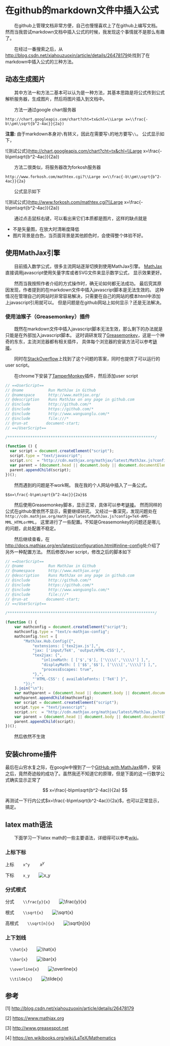 # 在github的markdown文件中插入公式

&emsp;&emsp;在github上管理文档非常方便，自己也慢慢喜欢上了在github上编写文档。
然而当我尝试markdown文档中插入公式的时候，我发现这个事情就不是那么有趣了。

&emsp;&emsp;在经过一番搜索之后，从<http://blog.csdn.net/xiahouzuoxin/article/details/26478179>处找到了在markdown中插入公式的三种方法。

## 动态生成图片
&emsp;&emsp;其中方法一和方法二基本可以认为是一种方法，其基本思路是将公式传到公式解析服务器，生成图片，然后将图片插入到文档中。

&emsp;&emsp;方法一通过google chart服务器

```
http://chart.googleapis.com/chart?cht=tx&chl=\\Large x=\\frac{-b\\pm\\sqrt{b^2-4ac}}{2a})
```
**注意:** 由于markdown本身对```\```有转义，因此在需要写```\```的地方要写```\\```。
公式显示如下，

![测试公式](http://chart.googleapis.com/chart?cht=tx&chl=\\Large x=\\frac{-b\\pm\\sqrt{b^2-4ac}}{2a})

&emsp;&emsp;方法二很类似，将服务器改为forkosh服务器

```
http://www.forkosh.com/mathtex.cgi?\\Large x=\\frac{-b\\pm\\sqrt{b^2-4ac}}{2a}
```

&emsp;&emsp;公式显示如下

![测试公式](http://www.forkosh.com/mathtex.cgi?\\Large x=\\frac{-b\\pm\\sqrt{b^2-4ac}}{2a})

&emsp;&emsp;通过点击鼠标右键，可以看出来它们本质都是图片，这样的缺点就是
* 不是矢量图，在放大时清晰度降低
* 图片背景是白色，当页面背景是其他颜色时，会使得整个体验不好。

## 使用MathJax引擎
&emsp;&emsp;目前插入数学公式，很多主流网站逐渐切换到使用MathJax引擎。
[MathJax][mathjax-website]直接调用javascript使用矢量字库或者SVG文件来显示数学公式，
显示效果更好。

&emsp;&emsp;然而当我按照作者介绍的方式操作时，确无论如何都无法成功。
最后究其原因发现，作者提到的在markdown文件中插入javascript脚本是无法生效的。
这种情况在管理自己的网站时非常容易解决，只需要在自己的网站的模本html中添加上javascript引用就可以。
但是问题是在github网站上如何显示？还是无法解决。

### 使用油猴子（Greasemonkey）插件
&emsp;&emsp;既然在markdown文件中插入javascript脚本无法生效，那么剩下的办法就是只能是在外部加入javascript脚本。
这时调研发现了[Greasemonkey][greasemonkey-website]，这是一个神奇的东东，主流浏览器都有相关插件，
具体每个浏览器的安装方法可以参考[链接](http://meta.math.stackexchange.com/questions/4208/a-prototype-for-incremental-preview-updates)。

&emsp;&emsp;同时在[StackOverflow](http://stackoverflow.com/questions/11255900/mathjax-support-in-github-using-a-chrome-browser-plugin/11284227#11284227)上找到了这个问题的答案，同时也提供了可以运行的user script。

&emsp;&emsp;在chrome下安装了[TamperMonkey][tampermonkey-website]插件，然后添加user script

```javascript
// ==UserScript==
// @name           Run MathJax in Github
// @namespace      http://www.mathjax.org/
// @description    Runs MathJax on any page in github.com
// @include        http://github.com/*
// @include        https://github.com/*
// @include        http://www.wanguanglu.com/*
// @include        file:///*
// @run-at        document-start;
// ==/UserScript==

/*****************************************************************/

(function () {
  var script = document.createElement("script");
  script.type = "text/javascript";
  script.src  = "http://cdn.mathjax.org/mathjax/latest/MathJax.js?config=TeX-AMS-MML_HTMLorMML";
  var parent = (document.head || document.body || document.documentElement);
  parent.appendChild(script);
})();
```

&emsp;&emsp;然而遇到的问题是不work啊。
我在我的个人网站中插入了一条公式。
```
$$x=\frac{-b\pm\sqrt{b^2-4ac}}{2a}$$
```
&emsp;&emsp;然后使用Greasemonkey脚本，显示正常，具体可以参考[链接](http://www.wanguanglu.com/gossip)。
然而同样的公式在github里依然不显示，需要继续研究。
又经过一番深究，发现问题处在```http://cdn.mathjax.org/mathjax/latest/MathJax.js?config=TeX-AMS-MML_HTMLorMML```，
这里进行了一些配置。不知是Greasemonkey的问题还是哪儿的问题，此处配置不稳定。

&emsp;&emsp;然后继续查看，在<http://docs.mathjax.org/en/latest/configuration.html#inline-config>处介绍了另外一种配置方法。
然后修改User script，修改之后的脚本如下
```javascript
// ==UserScript==
// @name           Run MathJax in Github
// @namespace      http://www.mathjax.org/
// @description    Runs MathJax on any page in github.com
// @include        http://github.com/*
// @include        https://github.com/*
// @include        http://www.wanguanglu.com/*
// @include        file:///*
// @run-at        document-start;
// ==/UserScript==

/*****************************************************************/

(function () {
    var mathconfig = document.createElement("script");
    mathconfig.type = "text/x-mathjax-config";
    mathconfig.text = [
        "MathJax.Hub.Config({",
            "extensions: ['tex2jax.js'],",
            "jax: ['input/TeX', 'output/HTML-CSS'],",
            "tex2jax: {",
                "inlineMath: [ ['$','$'], ['\\\\(','\\\\)'] ],",
                "displayMath: [ ['$$','$$'], ['\\\\[','\\\\]'] ],",
                "processEscapes: true",
            "},",
            "'HTML-CSS': { availableFonts: ['TeX'] }",
        "});"
    ].join("\n");
    var mathparent = (document.head || document.body || document.documentElement);
    mathparent.appendChild(mathconfig);
    var script = document.createElement("script");
    script.type = "text/javascript";
    script.src  = "http://cdn.mathjax.org/mathjax/latest/MathJax.js?config=TeX-AMS-MML_HTMLorMML";
    var parent = (document.head || document.body || document.documentElement);
    parent.appendChild(script);
})();
```

&emsp;&emsp;然后依然不生效

## 安装chrome插件
最后在山穷水复之际，在google中搜到了一个[GitHub with MathJax](https://chrome.google.com/webstore/detail/github-with-mathjax/ioemnmodlmafdkllaclgeombjnmnbima/related)插件，安装之后，竟然奇迹般的成功了。虽然我还不知道它的原理，但是下面的这一行数学公式确实显示正常了

$$
x=\frac{-b\pm\sqrt{b^2-4ac}}{2a}
$$

再测试一下行内公式$x=\frac{-b\pm\sqrt{b^2-4ac}}{2a}$，也可以正常显示，搞定。

## latex math语法
&emsp;&emsp;下面学习一下latex math的一些主要语法，详细得可以参考[wiki][latex-math-wiki]。
### 上标下标
上标&emsp;&emsp;```x^y```&emsp;&emsp; $x^y$

下标&emsp;&emsp;```x_y```&emsp;&emsp;![x_y](http://www.forkosh.com/mathtex.cgi?x_y)

### 分式根式

分式&emsp;&emsp;```\\frac{y}{x}```&emsp;&emsp;![\frac{y}{x}](http://www.forkosh.com/mathtex.cgi?\\frac{y}{x})

根式&emsp;&emsp;```\\sqrt{x}```&emsp;&emsp;![\\sqrt{x}](http://www.forkosh.com/mathtex.cgi?\\sqrt{x})

高根式&emsp;&emsp;```\\sqrt[n]{x}```&emsp;&emsp;![\\sqrt[n]{x}](http://www.forkosh.com/mathtex.cgi?\\sqrt[n]{x})

### 上下划线

&emsp;```\\hat{x}```&emsp;&emsp;![\\hat{x}](http://www.forkosh.com/mathtex.cgi?\\hat{x})

&emsp;```\\bar{x}```&emsp;&emsp;![\\bar{x}](http://www.forkosh.com/mathtex.cgi?\\bar{x})

&emsp;```\\overline{x}```&emsp;&emsp;![\\overline{x}](http://www.forkosh.com/mathtex.cgi?\\overline{x})

&emsp;```\\tilde{x}```&emsp;&emsp;![\\tilde{x}](http://www.forkosh.com/mathtex.cgi?\\tilde{x})

## 参考
[1] <http://blog.csdn.net/xiahouzuoxin/article/details/26478179>

[2] <https://www.mathjax.org>

[3] <http://www.greasespot.net>

[4] <https://en.wikibooks.org/wiki/LaTeX/Mathematics>

[mathjax-website]: https://www.mathjax.org
[greasemonkey-website]:www.greasespot.net
[tampermonkey-website]:https://www.google.com.hk/url?sa=t&rct=j&q=&esrc=s&source=web&cd=1&ved=0ahUKEwjJ4qX2yqHMAhVIjZQKHVPABRoQFggeMAA&url=%68%74%74%70%73%3a%2f%2f%63%68%72%6f%6d%65%2e%67%6f%6f%67%6c%65%2e%63%6f%6d%2f%77%65%62%73%74%6f%72%65%2f%64%65%74%61%69%6c%2f%74%61%6d%70%65%72%6d%6f%6e%6b%65%79%2f%64%68%64%67%66%66%6b%6b%65%62%68%6d%6b%66%6a%6f%6a%65%6a%6d%70%62%6c%64%6d%70%6f%62%66%6b%66%6f%3f%68%6c%3d%7a%68%2d%43%4e&usg=AFQjCNGz6TBBSuW4e26RzTalotV4aygN5A
[latex-math-wiki]:https://en.wikibooks.org/wiki/LaTeX/Mathematics
